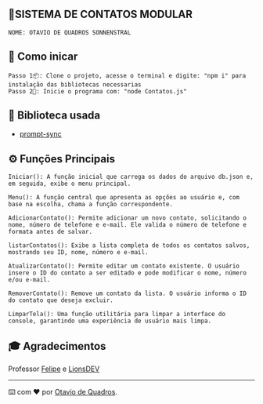 ## 📱SISTEMA DE CONTATOS MODULAR

```
NOME: OTAVIO DE QUADROS SONNENSTRAL
```

## 🚀 Como inicar
```
Passo 1📦: Clone o projeto, acesse o terminal e digite: "npm i" para instalação das bibliotecas necessarias
Passo 2🚀: Inicie o programa com: "node Contatos.js"
```
## 🔧 Biblioteca usada
- [prompt-sync](https://www.npmjs.com/package/prompt-sync)

## ⚙️ Funções Principais
```
Iniciar(): A função inicial que carrega os dados do arquivo db.json e, em seguida, exibe o menu principal.
```
```
Menu(): A função central que apresenta as opções ao usuário e, com base na escolha, chama a função correspondente.
```
```
AdicionarContato(): Permite adicionar um novo contato, solicitando o nome, número de telefone e e-mail. Ele valida o número de telefone e formata antes de salvar.
```
```
listarContatos(): Exibe a lista completa de todos os contatos salvos, mostrando seu ID, nome, número e e-mail.
```
```
AtualizarContato(): Permite editar um contato existente. O usuário insere o ID do contato a ser editado e pode modificar o nome, número e/ou e-mail.
```
```
RemoverContato(): Remove um contato da lista. O usuário informa o ID do contato que deseja excluir.
```
```
LimparTela(): Uma função utilitária para limpar a interface do console, garantindo uma experiência de usuário mais limpa.
```

## 🎓 Agradecimentos
 
Professor [Felipe](https://github.com/FilipePaixao) e [LionsDEV](https://www.instagram.com/lionsdev/)

---
⌨️ com ❤️ por [Otavio de Quadros](https://github.com/Ort4vi0).
